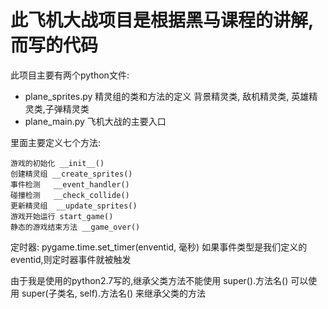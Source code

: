# 此飞机大战项目是根据黑马课程的讲解,而写的代码

此项目主要有两个python文件:

- plane_sprites.py  精灵组的类和方法的定义
 背景精灵类, 敌机精灵类, 英雄精灵类,子弹精灵类
- plane_main.py  飞机大战的主要入口

 里面主要定义七个方法:
 
    游戏的初始化 __init__()
    创建精灵组 __create_sprites()
    事件检测   __event_handler()
    碰撞检测   __check_collide()
    更新精灵组  __update_sprites()
    游戏开始运行 start_game()
    静态的游戏结束方法 __game_over()


 定时器: pygame.time.set_timer(enventid, 毫秒)
   如果事件类型是我们定义的eventid,则定时器事件就被触发

由于我是使用的python2.7写的,继承父类方法不能使用 super().方法名()
     可以使用 super(子类名, self).方法名() 来继承父类的方法
